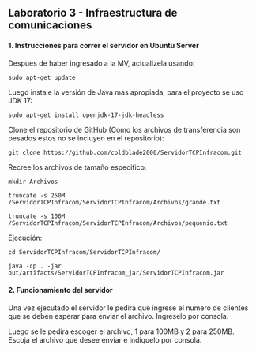 ## Laboratorio 3 - Infraestructura de comunicaciones

#### 1. Instrucciones para correr el servidor en Ubuntu Server

Despues de haber ingresado a la MV, actualizela usando:

    sudo apt-get update

Luego instale la versión de Java mas apropiada, para el proyecto se uso JDK 17:

    sudo apt-get install openjdk-17-jdk-headless

Clone el repositorio de GitHub (Como los archivos de transferencia son pesados estos no se incluyen en el repositorio):

    git clone https://github.com/coldblade2000/ServidorTCPInfracom.git

Recree los archivos de tamaño especifico:

    mkdir Archivos

    truncate -s 250M /ServidorTCPInfracom/ServidorTCPInfracom/Archivos/grande.txt

    truncate -s 100M /ServidorTCPInfracom/ServidorTCPInfracom/Archivos/pequenio.txt

Ejecución:

    cd ServidorTCPInfracom/ServidorTCPInfracom/

    java -cp . -jar out/artifacts/ServidorTCPInfracom_jar/ServidorTCPInfracom.jar

#### 2. Funcionamiento del servidor

Una vez ejecutado el servidor le pedira que ingrese el numero de clientes que se deben esperar para enviar el archivo. Ingreselo por consola.

Luego se le pedira escoger el archivo, 1 para 100MB y 2 para 250MB. Escoja el archivo que desee enviar e indiquelo por consola.
